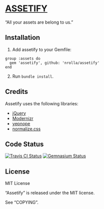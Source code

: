 [ASSETIFY](https://github.com/nrolla/assetify "Assetify")
=========================================================

“All your assets are belong to us.”

Installation
------------

1. Add assetify to your Gemfile:

```
group :assets do
  gem 'assetify', github: 'nrolla/assetify'
end
```

2. Run `bundle install`.

Credits
-------

Assetify uses the following libraries:

* [jQuery](http://jquery.com "jQuery")
* [Modernizr](http://modernizr.com "Modernizr")
* [yepnope](http://yepnopejs.com "yepnope")
* [normalize.css](http://git.io/normalize "normalize.css")

Code Status
-----------

[<img src="https://secure.travis-ci.org/nrolla/assetify.png" title="Travis CI Status" alt="Travis CI Status" />](http://travis-ci.org/nrolla/assetify)
[<img src="https://gemnasium.com/nrolla/assetify.png?travis" title="Gemnasium Status" alt="Gemnasium Status" />](https://gemnasium.com/nrolla/assetify)

License
-------

MIT License

“Assetify” is released under the MIT license.

See “COPYING”.